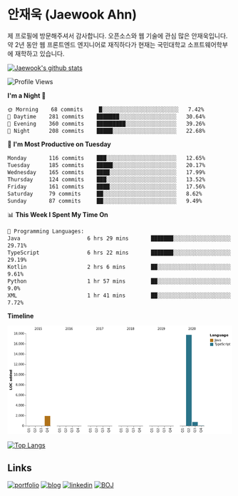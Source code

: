 # 안재욱 (Jaewook Ahn)

제 프로필에 방문해주셔서 감사합니다. 오픈소스와 웹 기술에 관심 많은 안재욱입니다. 약 2년 동안 웹 프론트엔드 엔지니어로 재직하다가 현재는 국민대학교 소프트웨어학부에 재학하고 있습니다.

[![Jaewook's github stats](https://github-readme-stats.vercel.app/api?username=jaewoook&count_private=true&show_icons=true&custom_title=Jaewook's%20GitHub%20Stats)](https://github.com/anuraghazra/github-readme-stats)

<!--START_SECTION:waka-->
![Profile Views](http://img.shields.io/badge/Profile%20Views-0-blue)

**I'm a Night 🦉** 

```text
🌞 Morning    68 commits     █░░░░░░░░░░░░░░░░░░░░░░░░   7.42% 
🌆 Daytime    281 commits    ███████░░░░░░░░░░░░░░░░░░   30.64% 
🌃 Evening    360 commits    █████████░░░░░░░░░░░░░░░░   39.26% 
🌙 Night      208 commits    █████░░░░░░░░░░░░░░░░░░░░   22.68%

```
📅 **I'm Most Productive on Tuesday** 

```text
Monday       116 commits    ███░░░░░░░░░░░░░░░░░░░░░░   12.65% 
Tuesday      185 commits    █████░░░░░░░░░░░░░░░░░░░░   20.17% 
Wednesday    165 commits    ████░░░░░░░░░░░░░░░░░░░░░   17.99% 
Thursday     124 commits    ███░░░░░░░░░░░░░░░░░░░░░░   13.52% 
Friday       161 commits    ████░░░░░░░░░░░░░░░░░░░░░   17.56% 
Saturday     79 commits     ██░░░░░░░░░░░░░░░░░░░░░░░   8.62% 
Sunday       87 commits     ██░░░░░░░░░░░░░░░░░░░░░░░   9.49%

```


📊 **This Week I Spent My Time On** 

```text
💬 Programming Languages: 
Java                     6 hrs 29 mins       ███████░░░░░░░░░░░░░░░░░░   29.71% 
TypeScript               6 hrs 22 mins       ███████░░░░░░░░░░░░░░░░░░   29.19% 
Kotlin                   2 hrs 6 mins        ██░░░░░░░░░░░░░░░░░░░░░░░   9.61% 
Python                   1 hr 57 mins        ██░░░░░░░░░░░░░░░░░░░░░░░   9.0% 
XML                      1 hr 41 mins        ██░░░░░░░░░░░░░░░░░░░░░░░   7.72%

```

**Timeline**

![Chart not found](https://github.com/Jaewoook/Jaewoook/blob/master/charts/bar_graph.png) 


<!--END_SECTION:waka-->

[![Top Langs](https://github-readme-stats.vercel.app/api/top-langs/?username=jaewoook&layout=compact&hide=html,css&langs_count=7&exclude_repo=algorithm-study)](https://github.com/anuraghazra/github-readme-stats)

## Links
[![portfolio](https://img.shields.io/badge/-portfolio-red?style=for-the-badge)](https://portfolio.jaewook.me)
[![blog](https://img.shields.io/badge/-blog-black?style=for-the-badge)](https://jaewook.me)
[![linkedin](https://img.shields.io/badge/-linkedin-0077b5?style=for-the-badge&logo=linkedin)](https://www.linkedin.com/in/ahnjaewook/)
[![BOJ](https://img.shields.io/badge/-boj-3277bc?style=for-the-badge)](https://www.acmicpc.net/user/ajw4586)
